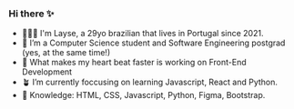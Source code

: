 ### Hi there ✨<br>

- 👩🏻‍💻 I'm Layse, a 29yo brazilian that lives in Portugal since 2021.
- 🚀 I’m a Computer Science student and Software Engineering postgrad (yes, at the same time!)
- 💖 What makes my heart beat faster is working on Front-End Development
- 🪴 I’m currently foccusing on learning Javascript, React and Python. 
- 🔮 Knowledge: HTML, CSS, Javascript, Python, Figma, Bootstrap. 

